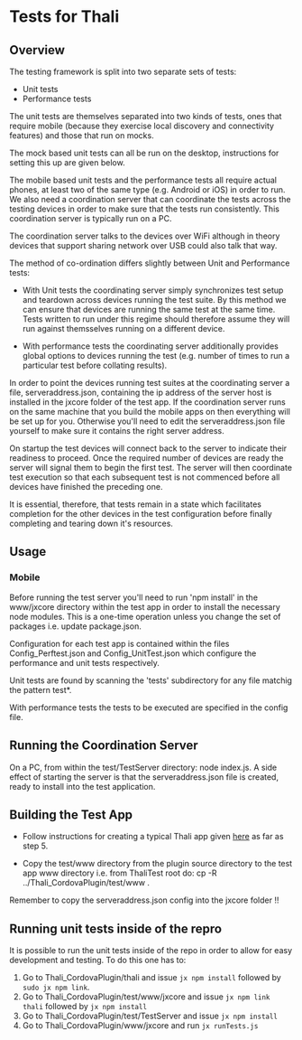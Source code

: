 # Tests for Thali

## Overview

The testing framework is split into two separate sets of tests:
- Unit tests
- Performance tests

The unit tests are themselves separated into two kinds of tests, ones that require mobile (because they exercise
local discovery and connectivity features) and those that run on mocks.

The mock based unit tests can all be run on the desktop, instructions for setting this up are given below.

The mobile based unit tests and the performance tests all require actual phones, at least two of the same type (e.g.
Android or iOS) in order to run. We also need a coordination server that can coordinate the tests across the testing
devices in order to make sure that the tests run consistently. This coordination server is typically run on a PC.

The coordination server talks to the devices over WiFi although in theory devices that support sharing network over
USB could also talk that way.

The method of co-ordination differs slightly between Unit and Performance tests:

- With Unit tests the coordinating server simply synchronizes test setup and teardown across devices running the test 
suite. By this method we can ensure that devices are running the same test at the same time. Tests written to run 
under this regime should therefore assume they will run against themsselves running on a different device. 

- With performance tests the coordinating server additionally provides global options to devices running the test 
(e.g. number of times to run a particular test before collating results).

In order to point the devices running test suites at the coordinating server a file, serveraddress.json, containing the 
ip address of the server host is installed in the jxcore folder of the test app. If the coordination server runs on
the same machine that you build the mobile apps on then everything will be set up for you. Otherwise you'll need to edit 
the serveraddress.json file yourself to make sure it contains the right server address.

On startup the test devices will connect back to the server to indicate their readiness to proceed. Once the required 
number of devices are ready the server will signal them to begin the first test. The server will then coordinate test 
execution so that each subsequent test is not commenced before all devices have finished the preceding one.

It is essential, therefore, that tests remain in a state which facilitates completion for the other devices in the test 
configuration before finally completing and tearing down it's resources.

## Usage

### Mobile


Before running the test server you'll need to run 'npm install' in the www/jxcore directory within the test app in 
order to install the necessary node modules. This is a one-time operation unless you change the set of packages i.e. 
update package.json. 

Configuration for each test app is contained within the files Config\_Perftest.json and Config\_UnitTest.json which 
configure the performance and unit tests respectively.

Unit tests are found by scanning the 'tests' subdirectory for any file matchig the pattern test\*.

With performance tests the tests to be executed are specified in the config file.

## Running the Coordination Server

On a PC, from within the test/TestServer directory: node index.js. A side effect of starting the server is that the 
serveraddress.json file is created, ready to install into the test application.

## Building the Test App

- Follow instructions for creating a typical Thali app given [here](https://github.com/thaliproject/Thali_CordovaPlugin/blob/master/readme.md#getting-started) as far as step 5.

- Copy the test/www directory from the plugin source directory to the test app www directory i.e. from ThaliTest root do: 
  cp -R ../Thali\_CordovaPlugin/test/www .

Remember to copy the serveraddress.json config into the jxcore folder !!

## Running unit tests inside of the repro

It is possible to run the unit tests inside of the repo in order to allow for easy development and testing. To do
this one has to:

1. Go to Thali_CordovaPlugin/thali and issue `jx npm install` followed by `sudo jx npm link`.
2. Go to Thali_CordovaPlugin/test/www/jxcore and issue `jx npm link thali` followed by `jx npm install`
3. Go to Thali_CordovaPlugin/test/TestServer and issue `jx npm install`
5. Go to Thali_CordovaPlugin/www/jxcore and run `jx runTests.js`